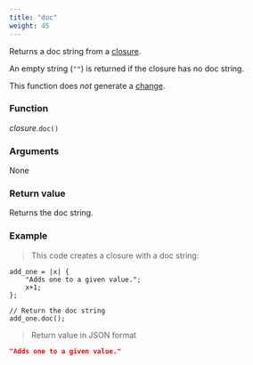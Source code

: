 ```yaml
---
title: "doc"
weight: 45
---
```


Returns a doc string from a [closure](..).

An empty string (`""`) is returned if the closure has no doc string.

This function does *not* generate a [change](../../../overview/changes).

### Function

*closure*.`doc()`

### Arguments

None

### Return value

Returns the doc string.

### Example

> This code creates a closure with a doc string:

```thingsdb,json_response
add_one = |x| {
    "Adds one to a given value.";
    x+1;
};

// Return the doc string
add_one.doc();
```

> Return value in JSON format

```json
"Adds one to a given value."
```
